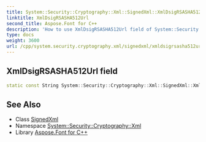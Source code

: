 ```yaml
---
title: System::Security::Cryptography::Xml::SignedXml::XmlDsigRSASHA512Url field
linktitle: XmlDsigRSASHA512Url
second_title: Aspose.Font for C++
description: 'How to use XmlDsigRSASHA512Url field of System::Security::Cryptography::Xml::SignedXml class in C++.'
type: docs
weight: 3600
url: /cpp/system.security.cryptography.xml/signedxml/xmldsigrsasha512url/
---
```

## XmlDsigRSASHA512Url field




```cpp
static const String System::Security::Cryptography::Xml::SignedXml::XmlDsigRSASHA512Url
```

## See Also

* Class [SignedXml](../)
* Namespace [System::Security::Cryptography::Xml](../../)
* Library [Aspose.Font for C++](../../../)
